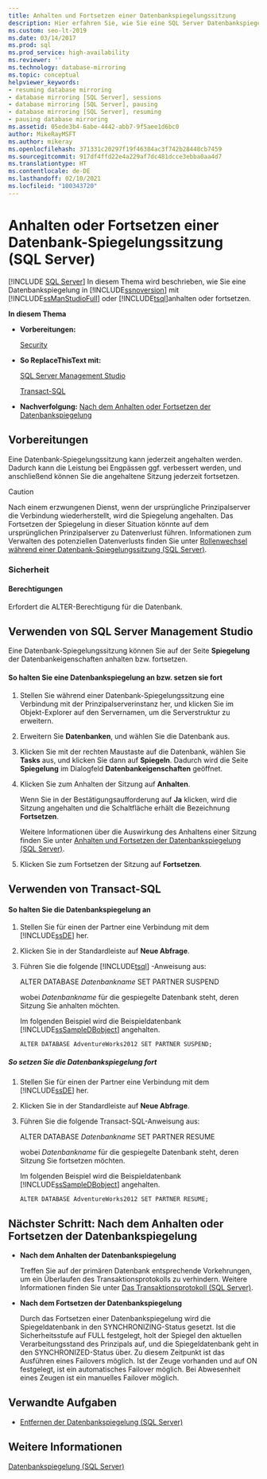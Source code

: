 ```yaml
---
title: Anhalten und Fortsetzen einer Datenbankspiegelungssitzung
description: Hier erfahren Sie, wie Sie eine SQL Server Datenbankspiegelungssitzung mit SQL Server Management Studio oder Transact-SQL (T-SQL) anhalten und fortsetzen.
ms.custom: seo-lt-2019
ms.date: 03/14/2017
ms.prod: sql
ms.prod_service: high-availability
ms.reviewer: ''
ms.technology: database-mirroring
ms.topic: conceptual
helpviewer_keywords:
- resuming database mirroring
- database mirroring [SQL Server], sessions
- database mirroring [SQL Server], pausing
- database mirroring [SQL Server], resuming
- pausing database mirroring
ms.assetid: 05ede3b4-6abe-4442-abb7-9f5aee1d6bc0
author: MikeRayMSFT
ms.author: mikeray
ms.openlocfilehash: 371331c20297f19f46384ac3f742b28448cb7459
ms.sourcegitcommit: 917df4ffd22e4a229af7dc481dcce3ebba0aa4d7
ms.translationtype: HT
ms.contentlocale: de-DE
ms.lasthandoff: 02/10/2021
ms.locfileid: "100343720"
---
```

# <a name="pause-or-resume-a-database-mirroring-session-sql-server"></a>Anhalten oder Fortsetzen einer Datenbank-Spiegelungssitzung (SQL Server)
 [!INCLUDE [SQL Server](../../includes/applies-to-version/sqlserver.md)]
  In diesem Thema wird beschrieben, wie Sie eine Datenbankspiegelung in [!INCLUDE[ssnoversion](../../includes/ssnoversion-md.md)] mit [!INCLUDE[ssManStudioFull](../../includes/ssmanstudiofull-md.md)] oder [!INCLUDE[tsql](../../includes/tsql-md.md)]anhalten oder fortsetzen.  
  
 **In diesem Thema**  
  
-   **Vorbereitungen:**  
  
     [Security](#Security)  
  
-   **So ReplaceThisText mit:**  
  
     [SQL Server Management Studio](#SSMSProcedure)  
  
     [Transact-SQL](#TsqlProcedure)  
  
-   **Nachverfolgung:**  [Nach dem Anhalten oder Fortsetzen der Datenbankspiegelung](#FollowUp)  
  
##  <a name="before-you-begin"></a><a name="BeforeYouBegin"></a> Vorbereitungen  
 Eine Datenbank-Spiegelungssitzung kann jederzeit angehalten werden. Dadurch kann die Leistung bei Engpässen ggf. verbessert werden, und anschließend können Sie die angehaltene Sitzung jederzeit fortsetzen.  
  
> [!CAUTION]  
>  Nach einem erzwungenen Dienst, wenn der ursprüngliche Prinzipalserver die Verbindung wiederherstellt, wird die Spiegelung angehalten. Das Fortsetzen der Spiegelung in dieser Situation könnte auf dem ursprünglichen Prinzipalserver zu Datenverlust führen. Informationen zum Verwalten des potenziellen Datenverlusts finden Sie unter [Rollenwechsel während einer Datenbank-Spiegelungssitzung &#40;SQL Server&#41;](../../database-engine/database-mirroring/role-switching-during-a-database-mirroring-session-sql-server.md).  
  
###  <a name="security"></a><a name="Security"></a> Sicherheit  
  
####  <a name="permissions"></a><a name="Permissions"></a> Berechtigungen  
 Erfordert die ALTER-Berechtigung für die Datenbank.  
  
##  <a name="using-sql-server-management-studio"></a><a name="SSMSProcedure"></a> Verwenden von SQL Server Management Studio  
 Eine Datenbank-Spiegelungssitzung können Sie auf der Seite **Spiegelung** der Datenbankeigenschaften anhalten bzw. fortsetzen.  
  
#### <a name="to-pause-or-resume-database-mirroring"></a>So halten Sie eine Datenbankspiegelung an bzw. setzen sie fort  
  
1.  Stellen Sie während einer Datenbank-Spiegelungssitzung eine Verbindung mit der Prinzipalserverinstanz her, und klicken Sie im Objekt-Explorer auf den Servernamen, um die Serverstruktur zu erweitern.  
  
2.  Erweitern Sie **Datenbanken**, und wählen Sie die Datenbank aus.  
  
3.  Klicken Sie mit der rechten Maustaste auf die Datenbank, wählen Sie **Tasks** aus, und klicken Sie dann auf **Spiegeln**. Dadurch wird die Seite **Spiegelung** im Dialogfeld **Datenbankeigenschaften** geöffnet.  
  
4.  Klicken Sie zum Anhalten der Sitzung auf **Anhalten**.  
  
     Wenn Sie in der Bestätigungsaufforderung auf **Ja** klicken, wird die Sitzung angehalten und die Schaltfläche erhält die Bezeichnung **Fortsetzen**.  
  
     Weitere Informationen über die Auswirkung des Anhaltens einer Sitzung finden Sie unter [Anhalten und Fortsetzen der Datenbankspiegelung &#40;SQL Server&#41;](../../database-engine/database-mirroring/pausing-and-resuming-database-mirroring-sql-server.md).  
  
5.  Klicken Sie zum Fortsetzen der Sitzung auf **Fortsetzen**.  
  
##  <a name="using-transact-sql"></a><a name="TsqlProcedure"></a> Verwenden von Transact-SQL  
  
#### <a name="to-pause-database-mirroring"></a>So halten Sie die Datenbankspiegelung an  
  
1.  Stellen Sie für einen der Partner eine Verbindung mit dem [!INCLUDE[ssDE](../../includes/ssde-md.md)] her.  
  
2.  Klicken Sie in der Standardleiste auf **Neue Abfrage**.  
  
3.  Führen Sie die folgende [!INCLUDE[tsql](../../includes/tsql-md.md)] -Anweisung aus:  
  
     ALTER DATABASE *Datenbankname* SET PARTNER SUSPEND  
  
     wobei *Datenbankname* für die gespiegelte Datenbank steht, deren Sitzung Sie anhalten möchten.  
  
     Im folgenden Beispiel wird die Beispieldatenbank [!INCLUDE[ssSampleDBobject](../../includes/sssampledbobject-md.md)] angehalten.  
  
    ```  
    ALTER DATABASE AdventureWorks2012 SET PARTNER SUSPEND;  
    ```  
  
##### <a name="to-resume-database-mirroring"></a>So setzen Sie die Datenbankspiegelung fort  
  
1.  Stellen Sie für einen der Partner eine Verbindung mit dem [!INCLUDE[ssDE](../../includes/ssde-md.md)] her.  
  
2.  Klicken Sie in der Standardleiste auf **Neue Abfrage**.  
  
3.  Führen Sie die folgende Transact-SQL-Anweisung aus:  
  
     ALTER DATABASE *Datenbankname* SET PARTNER RESUME  
  
     wobei *Datenbankname* für die gespiegelte Datenbank steht, deren Sitzung Sie fortsetzen möchten.  
  
     Im folgenden Beispiel wird die Beispieldatenbank [!INCLUDE[ssSampleDBobject](../../includes/sssampledbobject-md.md)] angehalten.  
  
    ```  
    ALTER DATABASE AdventureWorks2012 SET PARTNER RESUME;  
    ```  
  
##  <a name="follow-up-after-pausing-or-resuming-database-mirroring"></a><a name="FollowUp"></a>Nächster Schritt: Nach dem Anhalten oder Fortsetzen der Datenbankspiegelung  
  
-   **Nach dem Anhalten der Datenbankspiegelung**  
  
     Treffen Sie auf der primären Datenbank entsprechende Vorkehrungen, um ein Überlaufen des Transaktionsprotokolls zu verhindern. Weitere Informationen finden Sie unter [Das Transaktionsprotokoll &#40;SQL Server&#41;](../../relational-databases/logs/the-transaction-log-sql-server.md).  
  
-   **Nach dem Fortsetzen der Datenbankspiegelung**  
  
     Durch das Fortsetzen einer Datenbankspiegelung wird die Spiegeldatenbank in den SYNCHRONIZING-Status gesetzt. Ist die Sicherheitsstufe auf FULL festgelegt, holt der Spiegel den aktuellen Verarbeitungsstand des Prinzipals auf, und die Spiegeldatenbank geht in den SYNCHRONIZED-Status über. Zu diesem Zeitpunkt ist das Ausführen eines Failovers möglich. Ist der Zeuge vorhanden und auf ON festgelegt, ist ein automatisches Failover möglich. Bei Abwesenheit eines Zeugen ist ein manuelles Failover möglich.  
  
##  <a name="related-tasks"></a><a name="RelatedTasks"></a> Verwandte Aufgaben  
  
-   [Entfernen der Datenbankspiegelung &#40;SQL Server&#41;](../../database-engine/database-mirroring/remove-database-mirroring-sql-server.md)  
  
## <a name="see-also"></a>Weitere Informationen  
 [Datenbankspiegelung &#40;SQL Server&#41;](../../database-engine/database-mirroring/database-mirroring-sql-server.md)  
  
  
